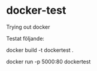 # docker-test

Trying out docker

Testat följande:

docker build -t dockertest .

docker run -p 5000:80 dockertest
